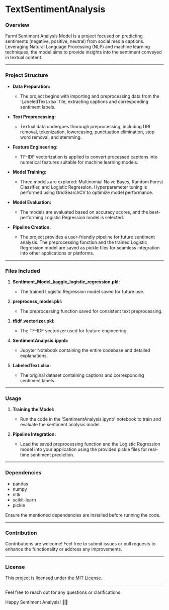 # TextSentimentAnalysis

### Overview

Farmi Sentiment Analysis Model is a project focused on predicting sentiments (negative, positive, neutral) from social media captions. Leveraging Natural Language Processing (NLP) and machine learning techniques, the model aims to provide insights into the sentiment conveyed in textual content.

---

### Project Structure

- **Data Preparation:**
  - The project begins with importing and preprocessing data from the 'LabeledText.xlsx' file, extracting captions and corresponding sentiment labels.

- **Text Preprocessing:**
  - Textual data undergoes thorough preprocessing, including URL removal, tokenization, lowercasing, punctuation elimination, stop word removal, and stemming.

- **Feature Engineering:**
  - TF-IDF vectorization is applied to convert processed captions into numerical features suitable for machine learning models.

- **Model Training:**
  - Three models are explored: Multinomial Naive Bayes, Random Forest Classifier, and Logistic Regression. Hyperparameter tuning is performed using GridSearchCV to optimize model performance.

- **Model Evaluation:**
  - The models are evaluated based on accuracy scores, and the best-performing Logistic Regression model is selected.

- **Pipeline Creation:**
  - The project provides a user-friendly pipeline for future sentiment analysis. The preprocessing function and the trained Logistic Regression model are saved as pickle files for seamless integration into other applications or platforms.

---

### Files Included

1. **Sentiment_Model_kaggle_logistic_regression.pkl:**
   - The trained Logistic Regression model saved for future use.

2. **preprocess_model.pkl:**
   - The preprocessing function saved for consistent text preprocessing.

3. **tfidf_vectorizer.pkl:**
   - The TF-IDF vectorizer used for feature engineering.

4. **SentimentAnalysis.ipynb:**
   - Jupyter Notebook containing the entire codebase and detailed explanations.

5. **LabeledText.xlsx:**
   - The original dataset containing captions and corresponding sentiment labels.

---

### Usage

1. **Training the Model:**
   - Run the code in the 'SentimentAnalysis.ipynb' notebook to train and evaluate the sentiment analysis model.

2. **Pipeline Integration:**
   - Load the saved preprocessing function and the Logistic Regression model into your application using the provided pickle files for real-time sentiment prediction.

---

### Dependencies

- pandas
- numpy
- nltk
- scikit-learn
- pickle

Ensure the mentioned dependencies are installed before running the code.

---

### Contribution

Contributions are welcome! Feel free to submit issues or pull requests to enhance the functionality or address any improvements.

---

### License

This project is licensed under the [MIT License](LICENSE).

--- 

Feel free to reach out for any questions or clarifications.

Happy Sentiment Analysis! 🌾🤖
